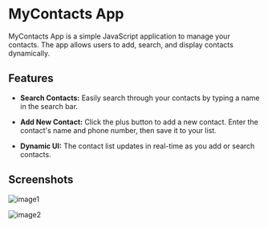 # MyContacts App

MyContacts App is a simple JavaScript application to manage your contacts. The app allows users to add, search, and display contacts dynamically.

## Features

- **Search Contacts:** Easily search through your contacts by typing a name in the search bar.

- **Add New Contact:** Click the plus button to add a new contact. Enter the contact's name and phone number, then save it to your list.

- **Dynamic UI:** The contact list updates in real-time as you add or search contacts.

## Screenshots

![image1](https://github.com/SanuliGehara/My-Contacts-App/assets/154311325/e885bc86-b9b0-497c-96ad-192d125681ac)


![image2](https://github.com/SanuliGehara/My-Contacts-App/assets/154311325/2549310b-6a01-41e8-ab78-09c4fdadfe64)
